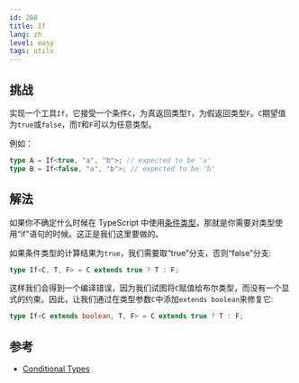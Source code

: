 ```yaml
---
id: 268
title: If
lang: zh
level: easy
tags: utils
---
```


## 挑战

实现一个工具`If`，它接受一个条件`C`，为真返回类型`T`，为假返回类型`F`。`C`期望值为`true`或`false`，而`T`和`F`可以为任意类型。

例如：

```ts
type A = If<true, "a", "b">; // expected to be 'a'
type B = If<false, "a", "b">; // expected to be 'b'
```

## 解法

如果你不确定什么时候在 TypeScript 中使用[条件类型](https://www.typescriptlang.org/docs/handbook/2/conditional-types.html)，那就是你需要对类型使用“if”语句的时候。这正是我们这里要做的。

如果条件类型的计算结果为`true`，我们需要取“true”分支，否则“false”分支:

```ts
type If<C, T, F> = C extends true ? T : F;
```

这样我们会得到一个编译错误，因为我们试图将`C`赋值给布尔类型，而没有一个显式的约束。因此，让我们通过在类型参数`C`中添加`extends boolean`来修复它:

```ts
type If<C extends boolean, T, F> = C extends true ? T : F;
```

## 参考

- [Conditional Types](https://www.typescriptlang.org/docs/handbook/2/conditional-types.html)
